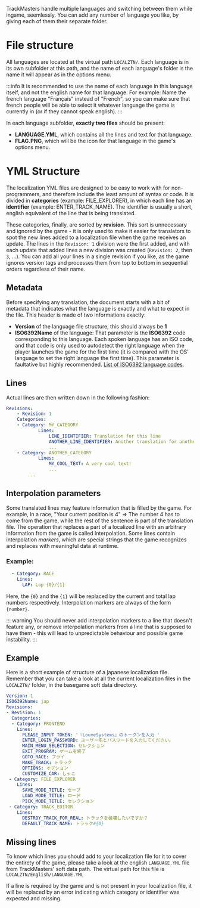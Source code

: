 <!-- TITLE:Create localizations -->

TrackMasters handle multiple languages and switching between them while ingame, seemlessly. 
You can add any number of language you like, by giving each of them their separate folder.

# File structure
All languages are located at the virtual path `LOCALZTN/`.
Each language is in its own subfolder at this path, and the name of each language's folder is the name it will appear as in the options menu.

:::info
It is recommended to use the name of each language in this language itself, and not the english name for that language.
For example: Name the french language "Français" instead of "French", so you can make sure that french people will be able to select it whatever language the game is currently in (or if they cannot speak english).
:::

In each language subfolder, **exactly two files** should be present:
* **LANGUAGE.YML**, which contains all the lines and text for that language.
* **FLAG.PNG**, which will be the icon for that language in the game's options menu.

# YML Structure
The localization YML files are designed to be easy to work with for non-programmers, and therefore include the least amount of syntax or code.
It is divided in **categories** (example: FILE_EXPLORER), in which each line has an **identifier** (example: ENTER_TRACK_NAME). The identifier is usually a short, english equivalent of the line that is being translated.

These categories, finally, are sorted by **revision**. This sort is unnecessary and ignored by the game - it is only used to make it easier for translators to spot the new lines added to a localization file when the game receives an update. The lines in the `Revision: 1` division were the first added, and with each update that added lines a new division was created (`Revision: 2`, then `3`, ...). You can add all your lines in a single revision if you like, as the game ignores version tags and processes them from top to bottom in sequential orders regardless of their name.

## Metadata
Before specifying any translation, the document starts with a bit of metadata that indicates what the language is exactly and what to expect in the file. This header is made of two informations exactly:
* **Version** of the language file structure, this should always be **1**
* **ISO6392Name** of the language: That parameter is the **ISO6392** code corresponding to this language. Each spoken language has an ISO code, and that code is only used to autodetect the right language when the player launches the game for the first time (it is compared with the OS' language to set the right language the first time). This parameter is faultative but highly recommended. [List of ISO6392 language codes](https://en.wikipedia.org/wiki/List_of_ISO_639-2_codes). 

## Lines
Actual lines are then written down in the following fashion:
```yaml
Revisions:
	- Revision: 1
	Categories:
	- Category: MY_CATEGORY
			Lines:
				LINE_IDENTIFIER: Translation for this line
				ANOTHER_LINE_IDENTIFIER: Another translation for another line!
				...
	- Category: ANOTHER_CATEGORY
			Lines:
				MY_COOL_TEXT: A very cool text!
				...
		...
```

## Interpolation parameters
Some translated lines may feature information that is filled by the game. For example, in a race, "Your current position is 4" => The number 4 has to come from the game, while the rest of the sentence is part of the translation file.
The operation that replaces a part of a localized line with an arbitrary information from the game is called interpolation.
Some lines contain interpolation _markers_, which are special strings that the game recognizes and replaces with meaningful data at runtime.

### Example:
```yaml
  - Category: RACE
    Lines:
      LAP: Lap {0}/{1}
```

Here, the `{0}` and the `{1}` will be replaced by the current and total lap numbers respectively. 
Interpolation markers are always of the form `{number}`.

::: warning
You should never add interpolation markers to a line that doesn't feature any, or remove interpolation markers from a line that is supposed to have them - this will lead to unpredictable behaviour and possible game instability.
:::

## Example
Here is a short example of structure of a japanese localization file. Remember that you can take a look at all the current localization files in the `LOCALZTN/` folder, in the basegame soft data directory.

```yaml
Version: 1
ISO6392Name: jap
Revisions:
- Revision: 1
  Categories:
  - Category: FRONTEND
    Lines:
      PLEASE_INPUT_TOKEN: '『LouveSystems』のトークンを入力 '
      ENTER_LOGIN_PASSWORD: ユーザー名とパスワードを入力してください。
      MAIN_MENU_SELECTION: セレクション
      EXIT_PROGRAM: ゲームを終了
      GOTO_RACE: プライ
      MAKE_TRACK: トラック
      OPTIONS: オプション
      CUSTOMIZE_CAR: しゃこ
 - Category: FILE_EXPLORER
    Lines:
      SAVE_MODE_TITLE: セーブ
      LOAD_MODE_TITLE: ロード
      PICK_MODE_TITLE: セレクション
 - Category: TRACK_EDITOR
    Lines:
      DESTROY_TRACK_FOR_REAL: トラックを破壊したいですか？
      DEFAULT_TRACK_NAME: トラック#{0}
```

## Missing lines
To know which lines you should add to your localization file for it to cover the entirety of the game, please take a look at the english `LANGUAGE.YML` file from TrackMasters' soft data path. 
The virtual path for this file is `LOCALZTN/English/LANGUAGE.YML`

If a line is required by the game and is not present in your localization file, it will be replaced by an error indicating which category or identifier was expected and missing.